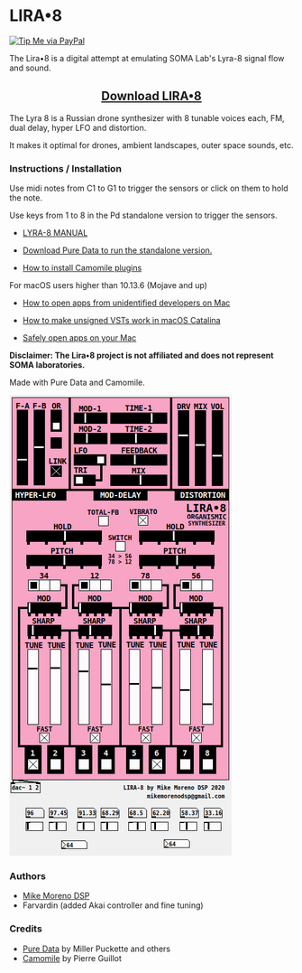 # LIRA•8

[![Tip Me via PayPal](https://img.shields.io/badge/PayPal-tip%20me-green.svg?logo=paypal)](https://www.paypal.me/mianmogra)

The Lira•8 is a digital attempt at emulating SOMA Lab's Lyra-8 signal flow and sound.

<h2 align="center">
  <a href="https://gum.co/lira-8">Download LIRA•8</a>
</h2>

The Lyra 8 is a Russian drone synthesizer with 8 tunable voices each, FM, dual delay, hyper LFO and distortion.

It makes it optimal for drones, ambient landscapes, outer space sounds, etc.


### Instructions / Installation

Use midi notes from C1 to G1 to trigger the sensors or click on them to hold the note.

Use keys from 1 to 8 in the Pd standalone version to trigger the sensors.

- [LYRA-8 MANUAL](https://somasynths.com/lyra8_specs/)

- [Download Pure Data to run the standalone version.](http://msp.ucsd.edu/software.html)

- [How to install Camomile plugins](https://github.com/pierreguillot/Camomile/wiki/How-to-install-plugins)

For macOS users higher than 10.13.6 (Mojave and up)

- [How to open apps from unidentified developers on Mac](https://www.imore.com/how-open-apps-anywhere-macos-catalina-and-mojave)

- [How to make unsigned VSTs work in macOS Catalina](https://www.osirisguitar.com/how-to-make-unsigned-vsts-work-in-macos-catalina/)

- [Safely open apps on your Mac](https://support.apple.com/en-us/HT202491)

**Disclaimer: The Lira•8 project is not affiliated and does not represent SOMA laboratories.**


Made with Pure Data and Camomile.

![GUI](GUI.png "GUI")

### Authors

- [Mike Moreno DSP](https://github.com/MikeMorenoDSP)
- Farvardin (added Akai controller and fine tuning)

### Credits

- [Pure Data](http://msp.ucsd.edu/software.html) by Miller Puckette and others
- [Camomile](https://github.com/pierreguillot/Camomile) by Pierre Guillot

